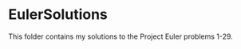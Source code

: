 EulerSolutions
==============
This folder contains my solutions to the Project Euler problems 1-29.
